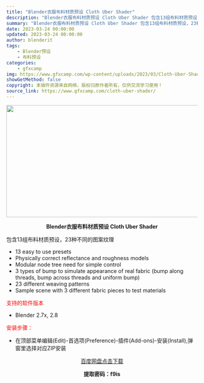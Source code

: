 ```yaml
---
title: "Blender衣服布料材质预设 Cloth Uber Shader"
description: "Blender衣服布料材质预设 Cloth Uber Shader 包含13组布料材质预设，23种不同的图案纹理 13 easy to use presets Physically correct r..."
summary: "Blender衣服布料材质预设 Cloth Uber Shader 包含13组布料材质预设，23种不同的图案纹理 13 easy to use presets Physically correct r..."
date: 2023-03-24 00:00:00
updated: 2023-03-24 00:00:00
author: blenderit
tags: 
    - Blender预设
    - 布料预设
categories:
    - gfxcamp
img: https://www.gfxcamp.com/wp-content/uploads/2023/03/Cloth-Uber-Shader.jpg
showGetMethod: false
copyright: 本插件资源来自网络，版权归原作者所有，仅供交流学习使用！
source_link: https://www.gfxcamp.com/cloth-uber-shader/
---
```

<div><p><img decoding="async" class="aligncenter size-full wp-image-111026" src="https://www.gfxcamp.com/wp-content/uploads/2023/03/Cloth-Uber-Shader.jpg" data-src="https://www.gfxcamp.com/wp-content/uploads/2023/03/Cloth-Uber-Shader.jpg" alt="" width="590" height="295" data-srcset="https://www.gfxcamp.com/wp-content/uploads/2023/03/Cloth-Uber-Shader.jpg 590w, https://www.gfxcamp.com/wp-content/uploads/2023/03/Cloth-Uber-Shader-150x75.jpg 150w" data-sizes="(max-width: 590px) 100vw, 590px"></p><p style="text-align: center;"><strong>Blender衣服布料材质预设 Cloth Uber Shader</strong></p><p>包含13组布料材质预设，23种不同的图案纹理</p><ul>
<li>13 easy to use presets</li>
<li>Physically correct reflectance and roughness models</li>
<li>Modular node tree need for simple control</li>
<li>3 types of bump to simulate appearance of real fabric (bump along threads, bump across threads and uniform bump)</li>
<li>23 different weaving patterns</li>
<li>Sample scene with 3 different fabric pieces to test materials</li>
</ul><p><span style="color: #ff0000;">支持的软件版本</span></p><ul>
<li>Blender 2.7x, 2.8</li>
</ul><p><span style="color: #ff0000;">安装步骤：</span></p><ul>
<li>在顶部菜单编辑(Edit)-首选项(Preference)-插件(Add-ons)-安装(Install),弹窗里选择对应ZIP安装</li>
</ul><p style="text-align: center;"><a class="maxbutton-3 maxbutton maxbutton-baidu" target="_blank" rel="noopener" href="https://pan.baidu.com/s/1ML3dHhxf0soRARl4aU5ZcQ?pwd=f9is"><span class="mb-text">百度网盘点击下载</span></a></p><p style="text-align: center;"><strong>提取密码：f9is</strong></p></div>